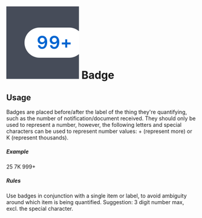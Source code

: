 <script setup>
  import Badge from '../../components/badge/Badge.vue'
</script>

# ![badge](/assets/images/img-guide-badge.svg) Badge

## Usage
Badges are placed before/after the label of the thing they're quantifying, such as the number of notification/document received. They should only be used to represent a number, however, the following letters and special characters can be used to represent number values: + (represent more) or K (represent thousands).

##### Example
<Badge>25</Badge>
<Badge color="gold">7K</Badge>
<Badge variant="light" color="success">999+</Badge>

##### Rules
<div class="flex">
  <div class="w-1/2">
    Use badges in conjunction with a single item or label, to avoid ambiguity around which item is being quantified. Suggestion: 3 digit number max, excl. the special character.
  </div>
</div>
